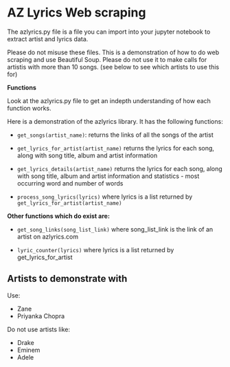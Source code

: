 # AZ Lyrics Web scraping

The azlyrics.py file is a file you can import into your jupyter notebook to extract artist and lyrics data.

Please do not misuse these files. This is a demonstration of how to do web scraping and use Beautiful Soup. Please do not use it to make calls for artistis with more than 10 songs. (see below to see which artists to use this for)

**Functions**

Look at the azlyrics.py file to get an indepth understanding of how each function works.

Here is a demonstration of the azlyrics library. It has the following functions:

- ```get_songs(artist_name)```: returns the links of all the songs of the artist

- ```get_lyrics_for_artist(artist_name)``` returns the lyrics for each song, along with song title, album and artist information

- ```get_lyrics_details(artist_name)``` returns the lyrics for each song, along with song title, album and artist information and statistics - most occurring word and number of words

- ```process_song_lyrics(lyrics)``` where lyrics is a list returned by ```get_lyrics_for_artist(artist_name)```

**Other functions which do exist are:**


- ```get_song_links(song_list_link)``` where song_list_link is the link of an artist on azlyrics.com

- ```lyric_counter(lyrics)``` where lyrics is a list returned by get_lyrics_for_artist


## Artists to demonstrate with

Use:

- Zane 
- Priyanka Chopra 

Do not use artists like:

- Drake 
- Eminem
- Adele 